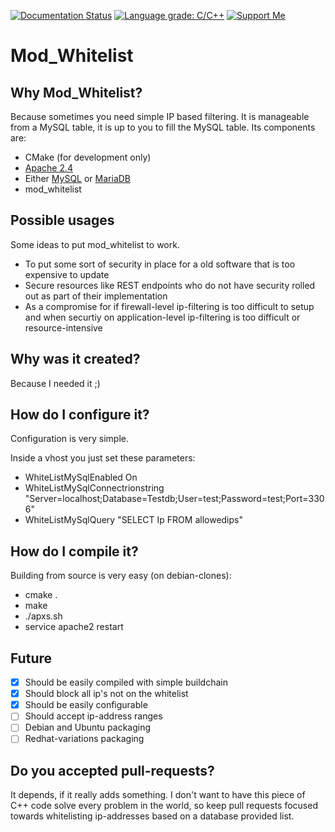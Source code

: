 [![Documentation Status](https://readthedocs.org/projects/mod-whitelist/badge/?version=latest)](https://mod-whitelist.readthedocs.io/en/latest/?badge=latest) [![Language grade: C/C++](https://img.shields.io/lgtm/grade/cpp/g/erwinwolff/mod_whitelist.svg?logo=lgtm&logoWidth=18)](https://lgtm.com/projects/g/erwinwolff/mod_whitelist/context:cpp) [![Support Me](https://img.shields.io/badge/Donate-Support%20Me-red)](https://www.paypal.com/cgi-bin/webscr?cmd=_donations&business=erwinwolffnl%40outlook.com&item_name=Support+me+for+developing+mod_whitelist&currency_code=EUR&source=url)

# Mod_Whitelist
## Why Mod_Whitelist?
Because sometimes you need simple IP based filtering. It is manageable from a MySQL table, it is up to you to fill the MySQL table. Its components are:

* CMake (for development only)
* [Apache 2.4](https://httpd.apache.org/)
* Either [MySQL](https://www.mysql.com/) or [MariaDB](https://mariadb.com/)
* mod_whitelist

## Possible usages
Some ideas to put mod_whitelist to work. 
* To put some sort of security in place for a old software that is too expensive to update
* Secure resources like REST endpoints who do not have security rolled out as part of their implementation
* As a compromise for if firewall-level ip-filtering is too difficult to setup and when securtiy on application-level ip-filtering is too difficult or resource-intensive

## Why was it created?
Because I needed it ;) 

## How do I configure it?
Configuration is very simple.

Inside a vhost you just set these parameters:
* WhiteListMySqlEnabled On
* WhiteListMySqlConnectrionstring "Server=localhost;Database=Testdb;User=test;Password=test;Port=3306"
* WhiteListMySqlQuery "SELECT Ip FROM allowedips"

## How do I compile it?
Building from source is very easy (on debian-clones):

* cmake .
* make
* ./apxs.sh 
* service apache2 restart

## Future
- [x] Should be easily compiled with simple buildchain
- [x] Should block all ip's not on the whitelist
- [x] Should be easily configurable
- [ ] Should accept ip-address ranges
- [ ] Debian and Ubuntu packaging
- [ ] Redhat-variations packaging

## Do you accepted pull-requests?
It depends, if it really adds something. I don't want to have this piece of C++ code solve every problem in the world, so keep pull requests focused towards whitelisting ip-addresses based on a database provided list.
